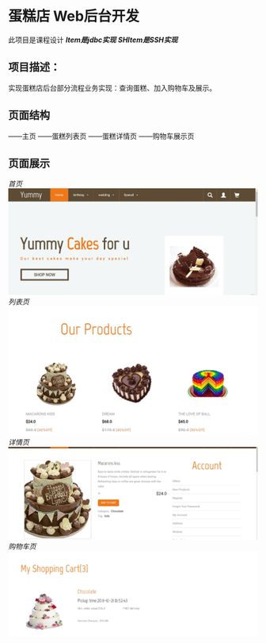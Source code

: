 # 蛋糕店   Web后台开发
此项目是课程设计
***Item是jdbc实现***
***SHItem是SSH实现***

## 项目描述：
实现蛋糕店后台部分流程业务实现：查询蛋糕、加入购物车及展示。



## 页面结构
——主页
——蛋糕列表页
——蛋糕详情页
——购物车展示页



## 页面展示
*首页*
![index](https://github.com/liangyaru/java/blob/master/pic/2.jpg)
*列表页*
![products](https://github.com/liangyaru/java/blob/master/pic/3.jpg)
*详情页*
![single](https://github.com/liangyaru/java/blob/master/pic/1.jpg)
*购物车页*
![cart](https://github.com/liangyaru/java/blob/master/pic/4.jpg)


